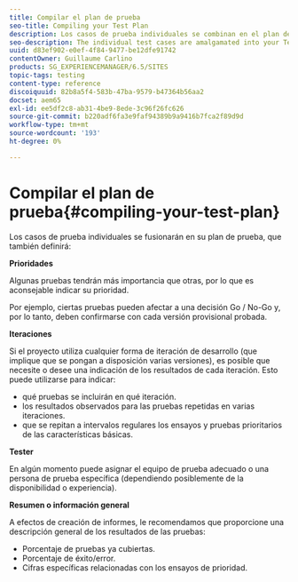 ```yaml
---
title: Compilar el plan de prueba
seo-title: Compiling your Test Plan
description: Los casos de prueba individuales se combinan en el plan de prueba
seo-description: The individual test cases are amalgamated into your Test Plan
uuid: d83ef902-e0ef-4f84-9477-be12dfe91742
contentOwner: Guillaume Carlino
products: SG_EXPERIENCEMANAGER/6.5/SITES
topic-tags: testing
content-type: reference
discoiquuid: 82b8a5f4-583b-47ba-9579-b47364b56aa2
docset: aem65
exl-id: ee5df2c8-ab31-4be9-8ede-3c96f26fc626
source-git-commit: b220adf6fa3e9faf94389b9a9416b7fca2f89d9d
workflow-type: tm+mt
source-wordcount: '193'
ht-degree: 0%

---
```


# Compilar el plan de prueba{#compiling-your-test-plan}

Los casos de prueba individuales se fusionarán en su plan de prueba, que también definirá:

**Prioridades**

Algunas pruebas tendrán más importancia que otras, por lo que es aconsejable indicar su prioridad.

Por ejemplo, ciertas pruebas pueden afectar a una decisión Go / No-Go y, por lo tanto, deben confirmarse con cada versión provisional probada.

**Iteraciones**

Si el proyecto utiliza cualquier forma de iteración de desarrollo (que implique que se pongan a disposición varias versiones), es posible que necesite o desee una indicación de los resultados de cada iteración. Esto puede utilizarse para indicar:

* qué pruebas se incluirán en qué iteración.
* los resultados observados para las pruebas repetidas en varias iteraciones.
* que se repitan a intervalos regulares los ensayos y pruebas prioritarios de las características básicas.

**Tester**

En algún momento puede asignar el equipo de prueba adecuado o una persona de prueba específica (dependiendo posiblemente de la disponibilidad o experiencia).

**Resumen o información general**

A efectos de creación de informes, le recomendamos que proporcione una descripción general de los resultados de las pruebas:

* Porcentaje de pruebas ya cubiertas.
* Porcentaje de éxito/error.
* Cifras específicas relacionadas con los ensayos de prioridad.
